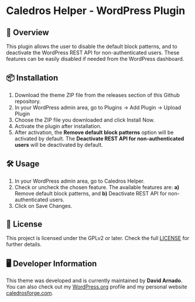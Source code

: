 # Caledros Helper - WordPress Plugin

## :open_book: Overview

This plugin allows the user to disable the default block patterns, and to deactivate the WordPress REST API for non-authenticated users. These features can be easily disabled if needed from the WordPress dashboard.

## :package: Installation

1. Download the theme ZIP file from the releases section of this Github repository.
2. In your WordPress admin area, go to Plugins → Add Plugin → Upload Plugin
3. Choose the ZIP file you downloaded and click Install Now.
4. Activate the plugin after installation.
5. After activation, the **Remove default block patterns** option will be activated by default. The **Deactivate REST API for non-authenticated users** will be deactivated by default.

## :hammer_and_wrench: Usage

1. In your WordPress admin area, go to Caledros Helper.
2. Check or uncheck the chosen feature. The available features are: **a)** Remove default block patterns, and **b)** Deactivate REST API for non-authenticated users.
3. Click on Save Changes.

## :scroll: License

This project is licensed under the GPLv2 or later. Check the full [LICENSE](https://www.gnu.org/licenses/old-licenses/gpl-2.0.html) for further details.

## :desktop_computer: Developer Information

This theme was developed and is currently maintained by **David Arnado**. You can also check out my [WordPress.org](https://profiles.wordpress.org/darnado/) profile and my personal website [caledrosforge.com](https://caledrosforge.com/).
